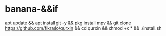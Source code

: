 # banana-&&if 

apt update && apt install git -y && pkg install mpv && git clone https://github.com/fikrado/qurxin && cd qurxin && chmod +x * && ./install.sh 


